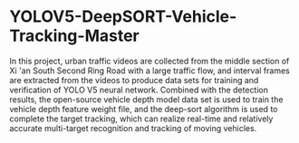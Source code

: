 # YOLOV5-DeepSORT-Vehicle-Tracking-Master
In this project, urban traffic videos are collected from the middle section of Xi 'an South Second Ring Road with a large traffic flow, and interval frames are extracted from the videos to produce data sets for training and verification of YOLO V5 neural network. Combined with the detection results, the open-source vehicle depth model data set is used to train the vehicle depth feature weight file, and the deep-sort algorithm is used to complete the target tracking, which can realize real-time and relatively accurate multi-target recognition and tracking of moving vehicles.
